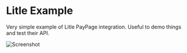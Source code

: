 Litle Example
=============

Very simple example of Litle PayPage integration. Useful to demo things and test their API.

![Screenshot](https://github.com/UK2group/litle-example/raw/master/screenshot.png)
